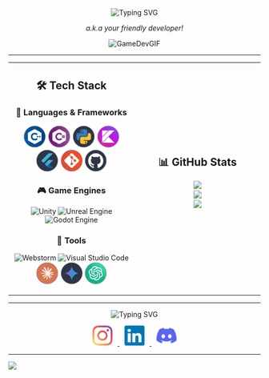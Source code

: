<div align="center">

<img src="https://readme-typing-svg.herokuapp.com?font=Orbitron&size=42&duration=3000&pause=1000&color=00FFFF,F000FF&center=true&vCenter=true&width=400&lines=HigoTheDev" alt="Typing SVG" />

*a.k.a your friendly developer!*  

![GameDevGIF](https://media4.giphy.com/media/v1.Y2lkPTc5MGI3NjExMTF2dWVzbXVmMjJsMWhtbzNsaXVxN2I4ODdjYmY5MDFyY3U2dWw2aiZlcD12MV9pbnRlcm5hbF9naWZfYnlfaWQmY3Q9Zw/ckr4W2ppxPBeIF8dx4/giphy.gif)

</div>


---

<table align="center">
<tr>
<td align="center" width="50%">

## 🛠️ Tech Stack

### 🧠 Languages & Frameworks
<p align="center">
  <img src="https://raw.githubusercontent.com/YuheshPandian/ICONIC/main/icons/dark/cpp.svg" width="45" height="45" alt="C++" />
  <img src="https://raw.githubusercontent.com/YuheshPandian/ICONIC/main/icons/dark/csharp.svg" width="45" height="45" alt="C#" />
  <img src="https://raw.githubusercontent.com/YuheshPandian/ICONIC/main/icons/dark/python.svg" width="45" height="45" alt="Python" />
  <img src="https://raw.githubusercontent.com/YuheshPandian/ICONIC/main/icons/dark/kotlin.svg" width="45" height="45" alt="Kotlin" />
  <img src="https://raw.githubusercontent.com/YuheshPandian/ICONIC/main/icons/dark/flutter.svg" width="45" height="45" alt="Flutter" />
  <img src="https://raw.githubusercontent.com/YuheshPandian/ICONIC/main/icons/dark/git.svg" width="45" height="45" alt="Git" />
  <img src="https://raw.githubusercontent.com/YuheshPandian/ICONIC/main/icons/dark/github.svg" width="45" height="45" alt="GitHub" />
</p>

### 🎮 Game Engines
<p align="center">
  <img src="https://raw.githubusercontent.com/marwin1991/profile-technology-icons/refs/heads/main/icons/unity.png" width="45" height="45" alt="Unity" />
  <img src="https://raw.githubusercontent.com/marwin1991/profile-technology-icons/refs/heads/main/icons/unreal_engine.png" width="45" height="45" alt="Unreal Engine" />
  <img src="https://raw.githubusercontent.com/marwin1991/profile-technology-icons/refs/heads/main/icons/godot.png" width="45" height="45" alt="Godot Engine" />
</p>

### 🔨 Tools
<p align="center">
  <img src="https://raw.githubusercontent.com/marwin1991/profile-technology-icons/refs/heads/main/icons/webstorm.png" width="45" height="45" alt="Webstorm" />
  <img src="https://raw.githubusercontent.com/marwin1991/profile-technology-icons/refs/heads/main/icons/visual_studio_code.png" width="45" height="45" alt="Visual Studio Code" />
  <img src="https://raw.githubusercontent.com/YuheshPandian/ICONIC/main/icons/dark/claude.svg" width="45" height="45" alt="Claude" />
  <img src="https://raw.githubusercontent.com/YuheshPandian/ICONIC/main/icons/dark/gemini.svg" width="45" height="45" alt="Gemini" />
  <img src="https://raw.githubusercontent.com/YuheshPandian/ICONIC/main/icons/dark/chatgpt.svg" width="45" height="45" alt="ChatGPT" />
</p>

</td>
<td align="center" width="50%">

## 📊 GitHub Stats
![](https://github-readme-stats.vercel.app/api?username=HigoTheDev&theme=dark&hide_border=false&include_all_commits=false&count_private=false)<br/>
![](https://nirzak-streak-stats.vercel.app/?user=HigoTheDev&theme=dark&hide_border=false)<br/>
![](https://github-readme-stats.vercel.app/api/top-langs/?username=HigoTheDev&theme=dark&hide_border=false&include_all_commits=false&count_private=false&layout=compact)

</td>
</tr>
</table>

---
<p align="center">
  <img src="https://readme-typing-svg.herokuapp.com?font=Orbitron&size=28&duration=3000&pause=1000&color=00FFFF&center=true&vCenter=true&width=435&lines=Connect+with+me;Find+me+on+these+platforms!" alt="Typing SVG" />
</p>

<p align="center">
  <a href="https://instagram.com/j_higo_">
    <img src="https://github.com/CLorant/readme-social-icons/blob/main/medium/colored/instagram.svg" width="40" height="40" style="margin: 0 10px;" />
  </a><!--
  --><a href="https://www.linkedin.com/in/luong-pham-84470b316">
    <img src="https://github.com/CLorant/readme-social-icons/blob/main/medium/colored/linkedin.svg" width="40" height="40" style="margin: 0 10px;" />
  </a><!--
  --><a href="https://discord.com/users/justhigo">
    <img src="https://github.com/CLorant/readme-social-icons/blob/main/medium/colored/discord.svg" width="40" height="40" style="margin: 0 10px;" />
  </a>
</p>





---
[![](https://visitcount.itsvg.in/api?id=HigoTheDev&icon=0&color=0)](https://visitcount.itsvg.in)

</div>
